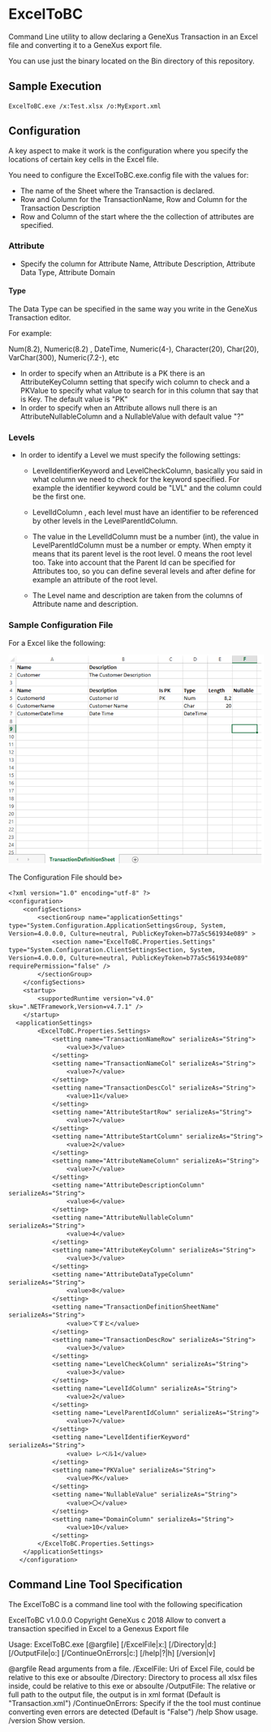 ﻿# ExcelToBC

Command Line utility to allow declaring a GeneXus Transaction in an Excel file and converting it to a GeneXus export file.

You can use just the binary located on the Bin directory of this repository. 

## Sample Execution

```
ExcelToBC.exe /x:Test.xlsx /o:MyExport.xml
```


## Configuration

A key aspect to make it work is the configuration where you specify the locations of certain key cells in the Excel file.

You need to configure the ExcelToBC.exe.config file with the values for:

- The name of the Sheet where the Transaction is declared.
- Row and Column for the TransactionName, Row and Column for the Transaction Description
- Row and Column of the start where the the collection of attributes are specified. 


### Attribute 
- Specify the column for Attribute Name, Attribute Description, Attribute Data Type, Attribute Domain

#### Type
The Data Type can be specified in the same way you write in the GeneXus Transaction editor.

For example: 

Num(8.2), Numeric(8.2) , DateTime, Numeric(4-), Character(20), Char(20), VarChar(300), Numeric(7.2-), etc

- In order to specify when an Attribute is a PK there is an AttributeKeyColumn setting that specify wich column to check and a PKValue to specify what value to search for in this column that say that is Key. The default value is "PK"
- In order to specify when an Attribute allows null there is an AttributeNullableColumn and a NullableValue with default value "?"

### Levels
- In order to identify a Level we must specify the following settings:
  - LevelIdentifierKeyword and LevelCheckColumn, basically you said in what column we need to check for the keyword specified.
  For example the identifier keyword could be "LVL" and the column could be the first one.
   - LevelIdColumn , each level must have an identifier to be referenced by other levels in the LevelParentIdColumn.
   - The value in the LevelIdColumn must be a number (int), the value in LevelParentIdColumn must be a number or empty.  When empty it means that its parent level is the root level.
   0 means the root level too.
   Take into account that the Parent Id can be specified for Attributes too, so you can define several levels and after define for example an attribute of the root level.
   
   - The Level name and description are taken from the columns of Attribute name and description.

### Sample Configuration File

For a Excel like the following:

![Image of Sample](https://github.com/genexuslabs/ExcelToBC/blob/master/sample.png)

The Configuration File should be>

```
<?xml version="1.0" encoding="utf-8" ?>
<configuration>
    <configSections>
        <sectionGroup name="applicationSettings" type="System.Configuration.ApplicationSettingsGroup, System, Version=4.0.0.0, Culture=neutral, PublicKeyToken=b77a5c561934e089" >
            <section name="ExcelToBC.Properties.Settings" type="System.Configuration.ClientSettingsSection, System, Version=4.0.0.0, Culture=neutral, PublicKeyToken=b77a5c561934e089" requirePermission="false" />
        </sectionGroup>
    </configSections>
    <startup> 
        <supportedRuntime version="v4.0" sku=".NETFramework,Version=v4.7.1" />
    </startup>
  <applicationSettings>
        <ExcelToBC.Properties.Settings>
            <setting name="TransactionNameRow" serializeAs="String">
                <value>3</value>
            </setting>
            <setting name="TransactionNameCol" serializeAs="String">
                <value>7</value>
            </setting>
            <setting name="TransactionDescCol" serializeAs="String">
                <value>11</value>
            </setting>
            <setting name="AttributeStartRow" serializeAs="String">
                <value>7</value>
            </setting>
            <setting name="AttributeStartColumn" serializeAs="String">
                <value>2</value>
            </setting>
            <setting name="AttributeNameColumn" serializeAs="String">
                <value>7</value>
            </setting>
            <setting name="AttributeDescriptionColumn" serializeAs="String">
                <value>6</value>
            </setting>
            <setting name="AttributeNullableColumn" serializeAs="String">
                <value>4</value>
            </setting>
            <setting name="AttributeKeyColumn" serializeAs="String">
                <value>3</value>
            </setting>
            <setting name="AttributeDataTypeColumn" serializeAs="String">
                <value>8</value>
            </setting>
            <setting name="TransactionDefinitionSheetName" serializeAs="String">
                <value>てすと</value>
            </setting>
            <setting name="TransactionDescRow" serializeAs="String">
                <value>3</value>
            </setting>
            <setting name="LevelCheckColumn" serializeAs="String">
                <value>3</value>
            </setting>
            <setting name="LevelIdColumn" serializeAs="String">
                <value>2</value>
            </setting>
            <setting name="LevelParentIdColumn" serializeAs="String">
                <value>7</value>
            </setting>
            <setting name="LevelIdentifierKeyword" serializeAs="String">
                <value> レベル1</value>
            </setting>
            <setting name="PKValue" serializeAs="String">
                <value>PK</value>
            </setting>
            <setting name="NullableValue" serializeAs="String">
                <value>〇</value>
            </setting>
            <setting name="DomainColumn" serializeAs="String">
                <value>10</value>
            </setting>
        </ExcelToBC.Properties.Settings>
    </applicationSettings>
   </configuration>
```
## Command Line Tool Specification

The ExcelToBC is a command line tool with the following specification


ExcelToBC v1.0.0.0
Copyright GeneXus c  2018
Allow to convert a transaction specified in Excel to a Genexus Export file

Usage: ExcelToBC.exe [@argfile] [/ExcelFile|x:<value>] [/Directory|d:<value>]
       [/OutputFile|o:<value>] [/ContinueOnErrors|c:<value>] [/help|?|h] [/version|v]


@argfile                   Read arguments from a file.
/ExcelFile:<value>         Uri of Excel File, could be relative to this exe or
                           absoulte
/Directory:<value>         Directory to process all xlsx files inside, could be
                           relative to this exe or absoulte
/OutputFile:<value>        The relative or full path to the output file, the
                           output is in xml format (Default is
                           "Transaction.xml")
/ContinueOnErrors:<value>  Specify if the the tool must continue converting
                           even errors are detected  (Default is "False")
/help                      Show usage.
/version                   Show version.
```


